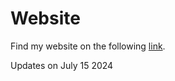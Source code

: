 # Website

Find my website on the following
[link](https://rajarshi99.github.io/).

Updates on July 15 2024

